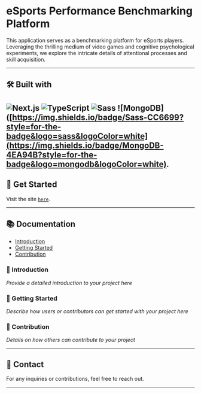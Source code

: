 # eSports Performance Benchmarking Platform

This application serves as a benchmarking platform for eSports players. Leveraging the thrilling medium of video games and cognitive psychological experiments, we explore the intricate details of attentional processes and skill acquisition.

---

## 🛠️ Built with

![Next.js](https://img.shields.io/badge/next.js-000000?style=for-the-badge&logo=nextdotjs&logoColor=white)
![TypeScript](https://img.shields.io/badge/TypeScript-007ACC?style=for-the-badge&logo=typescript&logoColor=white)
![Sass](https://img.shields.io/badge/Sass-CC6699?style=for-the-badge&logo=sass&logoColor=white)
![MongoDB]([https://img.shields.io/badge/Sass-CC6699?style=for-the-badge&logo=sass&logoColor=white](https://img.shields.io/badge/MongoDB-4EA94B?style=for-the-badge&logo=mongodb&logoColor=white).
---

## 🚀 Get Started

Visit the site [`here`](https://platform-app.herokuapp.com).

---

## 📚 Documentation

* [Introduction](#introduction)
* [Getting Started](#getting-started)
* [Contribution](#contribution)

### 📢 Introduction

*Provide a detailed introduction to your project here*

### 🎯 Getting Started

*Describe how users or contributors can get started with your project here*

### 👥 Contribution

*Details on how others can contribute to your project*

---

## 📧 Contact

For any inquiries or contributions, feel free to reach out.

---
